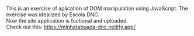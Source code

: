 This is an exercise of aplication of DOM manipulation using JavaScript. The exercise was idealized by Escola DNC.<br>
Now the site application is fuctional and uploaded.<br>
Check out this: https://minhatabuada-dnc.netlify.app/

